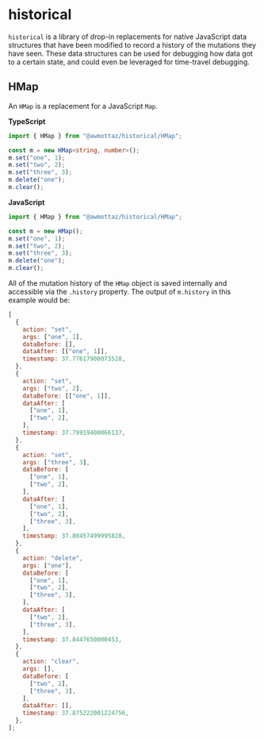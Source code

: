 # historical

`historical` is a library of drop-in replacements for native JavaScript data structures that have been modified to record a history of the mutations they have seen. These data structures can be used for debugging how data got to a certain state, and could even be leveraged for time-travel debugging.

## HMap

An `HMap` is a replacement for a JavaScript `Map`.

**TypeScript**

```ts
import { HMap } from "@awmottaz/historical/HMap";

const m = new HMap<string, number>();
m.set("one", 1);
m.set("two", 2);
m.set("three", 3);
m.delete("one");
m.clear();
```

**JavaScript**

```js
import { HMap } from "@awmottaz/historical/HMap";

const m = new HMap();
m.set("one", 1);
m.set("two", 2);
m.set("three", 3);
m.delete("one");
m.clear();
```

All of the mutation history of the `HMap` object is saved internally and accessible via the `.history` property. The output of `m.history` in this example would be:

```js
[
  {
    action: "set",
    args: ["one", 1],
    dataBefore: [],
    dataAfter: [["one", 1]],
    timestamp: 37.77617900073528,
  },
  {
    action: "set",
    args: ["two", 2],
    dataBefore: [["one", 1]],
    dataAfter: [
      ["one", 1],
      ["two", 2],
    ],
    timestamp: 37.79919400066137,
  },
  {
    action: "set",
    args: ["three", 3],
    dataBefore: [
      ["one", 1],
      ["two", 2],
    ],
    dataAfter: [
      ["one", 1],
      ["two", 2],
      ["three", 3],
    ],
    timestamp: 37.80457499995828,
  },
  {
    action: "delete",
    args: ["one"],
    dataBefore: [
      ["one", 1],
      ["two", 2],
      ["three", 3],
    ],
    dataAfter: [
      ["two", 2],
      ["three", 3],
    ],
    timestamp: 37.8447650000453,
  },
  {
    action: "clear",
    args: [],
    dataBefore: [
      ["two", 2],
      ["three", 3],
    ],
    dataAfter: [],
    timestamp: 37.875222001224756,
  },
];
```
